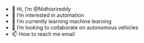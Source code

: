- 👋 Hi, I’m @Nidhisrireddy
- 👀 I’m interested in automation
- 🌱 I’m currently learning machine learning
- 💞️ I’m looking to collaborate on autonomous vehicles
- 📫 How to reach me email

<!---
Nidhisrireddy/Nidhisrireddy is a ✨ special ✨ repository because its `README.md` (this file) appears on your GitHub profile.
You can click the Preview link to take a look at your changes.
--->
